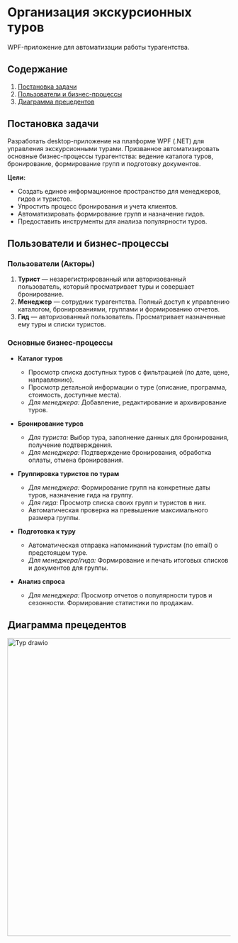 # Организация экскурсионных туров

WPF-приложение для автоматизации работы турагентства.

## Содержание
1. [Постановка задачи](#Постановка-задачи)
2. [Пользователи и бизнес-процессы](#Пользователи-и-бизнес-процессы)
3. [Диаграмма прецедентов](#Диаграмма-прецедентов)

## Постановка задачи

Разработать desktop-приложение на платформе WPF (.NET) для управления экскурсионными турами. Призванное автоматизировать основные бизнес-процессы турагентства: ведение каталога туров, бронирование, формирование групп и подготовку документов.

**Цели:**
*   Создать единое информационное пространство для менеджеров, гидов и туристов.
*   Упростить процесс бронирования и учета клиентов.
*   Автоматизировать формирование групп и назначение гидов.
*   Предоставить инструменты для анализа популярности туров.

## Пользователи и бизнес-процессы

### Пользователи (Акторы)
1.  **Турист** — незарегистрированный или авторизованный пользователь, который просматривает туры и совершает бронирование.
2.  **Менеджер** — сотрудник турагентства. Полный доступ к управлению каталогом, бронированиями, группами и формированию отчетов.
3.  **Гид** — авторизованный пользователь. Просматривает назначенные ему туры и списки туристов.

### Основные бизнес-процессы
*   **Каталог туров**
    *   Просмотр списка доступных туров с фильтрацией (по дате, цене, направлению).
    *   Просмотр детальной информации о туре (описание, программа, стоимость, доступные места).
    *   *Для менеджера:* Добавление, редактирование и архивирование туров.

*   **Бронирование туров**
    *   *Для туриста:* Выбор тура, заполнение данных для бронирования, получение подтверждения.
    *   *Для менеджера:* Подтверждение бронирования, обработка оплаты, отмена бронирования.

*   **Группировка туристов по турам**
    *   *Для менеджера:* Формирование групп на конкретные даты туров, назначение гида на группу.
    *   *Для гида:* Просмотр списка своих групп и туристов в них.
    *   Автоматическая проверка на превышение максимального размера группы.

*   **Подготовка к туру**
    *   Автоматическая отправка напоминаний туристам (по email) о предстоящем туре.
    *   *Для менеджера/гида:* Формирование и печать итоговых списков и документов для группы.

*   **Анализ спроса**
    *   *Для менеджера:* Просмотр отчетов о популярности туров и сезонности. Формирование статистики по продажам.

## Диаграмма прецедентов

<img width="535" height="672" alt="Тур drawio" src="https://github.com/user-attachments/assets/056d00cc-12b2-4477-b170-cec94e039bec" />
